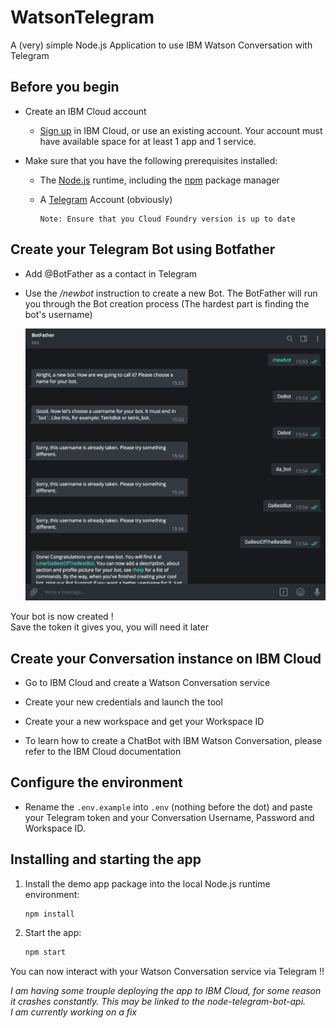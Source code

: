 # WatsonTelegram 

A (very) simple Node.js Application to use IBM Watson Conversation with Telegram

## Before you begin

* Create an IBM Cloud account
    * [Sign up](https://console.ng.bluemix.net/registration/?target=/catalog/%3fcategory=watson) in IBM Cloud, or use an existing account. Your account must have available space for at least 1 app and 1 service.

* Make sure that you have the following prerequisites installed:
    * The [Node.js](https://nodejs.org/#download) runtime, including the [npm](https://www.npmjs.com/) package manager
    * A [Telegram](https://telegram.org/) Account (obviously)

          Note: Ensure that you Cloud Foundry version is up to date

## Create your Telegram Bot using Botfather

* Add @BotFather as a contact in Telegram

* Use the */newbot* instruction to create a new Bot. The BotFather will run you through the Bot creation process (The hardest part is finding the bot's username)

    ![BotCreation](images/BotCreation.png)

Your bot is now created !\
Save the token it gives you, you will need it later

## Create your Conversation instance on IBM Cloud

* Go to IBM Cloud and create a Watson Conversation service

* Create your new credentials and launch the tool 

* Create your a new workspace and get your Workspace ID

* To learn how to create a ChatBot with IBM Watson Conversation, please refer to the IBM Cloud documentation


## Configure the environment

* Rename the `.env.example` into `.env` (nothing before the dot) and paste your Telegram token and your Conversation Username, Password and Workspace ID.

## Installing and starting the app

1. Install the demo app package into the local Node.js runtime environment:

    ```bash
    npm install
    ```

1. Start the app:

    ```bash
    npm start
    ```

You can now interact with your Watson Conversation service via Telegram !!


*I am having some trouple deploying the app to IBM Cloud, for some reason it crashes constantly. This may be linked to the node-telegram-bot-api. \
I am currently working on a fix*
